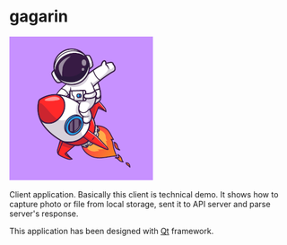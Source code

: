 gagarin
===

![icon](./Resources/gagarin.png)

Client application. Basically this client is technical demo. It shows how to capture photo or file from local storage, sent it to API server and parse server's response.

This application has been designed with [Qt](https://doc.qt.io/) framework.
